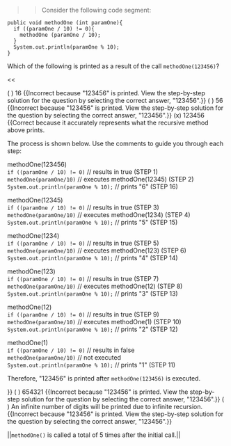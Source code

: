 >>Consider the following code segment:
<pre><code>public void methodOne (int paramOne){
  if ((paramOne / 10) != 0){
    methodOne (paramOne / 10);
  }
  System.out.println(paramOne % 10);
}
</code></pre>
<p>Which of the following is printed as a result of the call <code>methodOne(123456)</code>? </p><<

( ) 16 {{Incorrect because "123456" is printed. View the step-by-step solution for the question by selecting the correct answer, "123456".}}
( ) 56 {{Incorrect because "123456" is printed. View the step-by-step solution for the question by selecting the correct answer, "123456".}}
(x) 123456 {{Correct because it accurately represents what the recursive method above prints. 
<p>The process is shown below. Use the comments to guide you through each step:</p>
<p>methodOne(123456)<br/>
<code>if ((paramOne / 10) != 0)</code> // results in true (STEP 1)<br/>
<code>methodOne(paramOne/10)</code> // executes methodOne(12345) (STEP 2)<br/>
<code>System.out.println(paramOne % 10);</code> // prints "6" (STEP 16)</p>
<p>methodOne(12345)<br/>
<code>if ((paramOne / 10) != 0)</code> // results in true (STEP 3)<br/>
<code>methodOne(paramOne/10)</code> // executes methodOne(1234) (STEP 4)<br/>
<code>System.out.println(paramOne % 10);</code> // prints "5" (STEP 15)</p>
<p>methodOne(1234)<br/>
<code>if ((paramOne / 10) != 0)</code> // results in true (STEP 5)<br/>
<code>methodOne(paramOne/10)</code> // executes methodOne(123) (STEP 6)<br/>
<code>System.out.println(paramOne % 10);</code> // prints "4" (STEP 14)</p>
<p>methodOne(123)<br/>
<code>if ((paramOne / 10) != 0)</code> // results in true (STEP 7)<br/>
<code>methodOne(paramOne/10)</code> // executes methodOne(12) (STEP 8)<br/>
<code>System.out.println(paramOne % 10);</code> // prints "3" (STEP 13)</p>
<p>methodOne(12)<br/>
<code>if ((paramOne / 10) != 0)</code> // results in true (STEP 9)<br/>
<code>methodOne(paramOne/10)</code> // executes methodOne(1) (STEP 10) <br/>
<code>System.out.println(paramOne % 10);</code> // prints "2" (STEP 12)</p>
<p>methodOne(1)<br/>
<code>if ((paramOne / 10) != 0)</code> // results in false<br/>
<code>methodOne(paramOne/10)</code> // not executed<br/>
<code>System.out.println(paramOne % 10);</code> // prints "1" (STEP 11)</p>
<p>Therefore, "123456" is printed after <code>methodOne(123456)</code> is executed.</p>}}
( ) 654321 {{Incorrect because "123456" is printed. View the step-by-step solution for the question by selecting the correct answer, "123456".}}
( ) An infinite number of digits will be printed due to infinite recursion. {{Incorrect because "123456" is printed. View the step-by-step solution for the question by selecting the correct answer, "123456".}}

||<code>methodOne()</code> is called a total of 5 times after the initial call.||